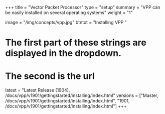 +++
title = "Vector Packet Processor"
type = "setup"
summary = "VPP can be easily installed on several operating systems"
weight = "1"

image = "/img/concepts/vpp.jpg"
btntxt = "Installing VPP "

# The first part of these strings are displayed in the dropdown.
# The second is the url
latest = "Latest Release (1904), /docs/vpp/v1901/gettingstarted/installing/index.html"
versions = ["Master, /docs/vpp/v1901/gettingstarted/installing/index.html",
	 "1901, /docs/vpp/v1901/gettingstarted/installing/index.html"]
+++
